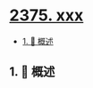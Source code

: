 # [2375. xxx](https://github.com/Tdahuyou/TNotes.leetcode/tree/main/notes/2375.%20xxx)

<!-- region:toc -->

- [1. 📝 概述](#1--概述)

<!-- endregion:toc -->

## 1. 📝 概述
